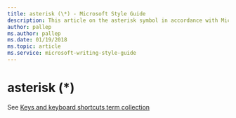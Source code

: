 ```yaml
---
title: asterisk (\*) - Microsoft Style Guide
description: This article on the asterisk symbol in accordance with Microsoft style guidelines links to a keys and keyboard shortcuts term collection.
author: pallep
ms.author: pallep
ms.date: 01/19/2018
ms.topic: article
ms.service: microsoft-writing-style-guide
---
```


# asterisk (\*)

See [Keys and keyboard shortcuts term collection](~/a-z-word-list-term-collections/term-collections/keys-keyboard-shortcuts.md)
